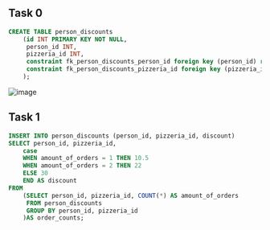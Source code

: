## Task 0
```sql
CREATE TABLE person_discounts
	(id INT PRIMARY KEY NOT NULL,
	 person_id INT, 
	 pizzeria_id INT,
	 constraint fk_person_discounts_person_id foreign key (person_id) references person(id),
	 constraint fk_person_discounts_pizzeria_id foreign key (pizzeria_id) references pizzeria(id)
	);
```
![image](https://github.com/necessary22/db_practice/assets/93242683/508c6839-f66f-4302-a4e6-0370a5956395)

## Task 1
```sql
INSERT INTO person_discounts (person_id, pizzeria_id, discount)
SELECT person_id, pizzeria_id,
    case
   	WHEN amount_of_orders = 1 THEN 10.5
   	WHEN amount_of_orders = 2 THEN 22
   	ELSE 30
    END AS discount
FROM
	(SELECT person_id, pizzeria_id, COUNT(*) AS amount_of_orders
	 FROM person_discounts
     GROUP BY person_id, pizzeria_id
    )AS order_counts;
```
